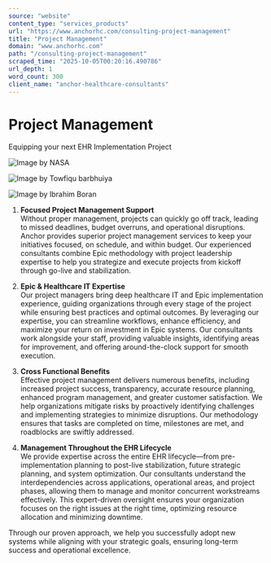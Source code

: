 ```yaml
---
source: "website"
content_type: "services_products"
url: "https://www.anchorhc.com/consulting-project-management"
title: "Project Management"
domain: "www.anchorhc.com"
path: "/consulting-project-management"
scraped_time: "2025-10-05T00:20:16.490786"
url_depth: 1
word_count: 300
client_name: "anchor-healthcare-consultants"
---
```


# Project Management

Equipping your next EHR Implementation Project

![Image by NASA](https://static.wixstatic.com/media/nsplsh_c2b839e1a22a401fbfc8274c9ea329d0~mv2.jpg/v1/fill/w_435,h_400,al_c,q_80,usm_0.66_1.00_0.01,enc_avif,quality_auto/Image%20by%20NASA.jpg)

![Image by Towfiqu barbhuiya](https://static.wixstatic.com/media/nsplsh_65177d83695440e993f7ab93baadced0~mv2.jpg/v1/fill/w_435,h_400,al_c,q_80,usm_0.66_1.00_0.01,enc_avif,quality_auto/Image%20by%20Towfiqu%20barbhuiya.jpg)

![Image by Ibrahim Boran](https://static.wixstatic.com/media/nsplsh_5a4f566a34516b6d4d4263~mv2_d_6000_3135_s_4_2.jpg/v1/fill/w_435,h_400,al_c,q_80,usm_0.66_1.00_0.01,enc_avif,quality_auto/Image%20by%20Ibrahim%20Boran.jpg)

1. **Focused Project Management Support**  
Without proper management, projects can quickly go off track, leading to missed deadlines, budget overruns, and operational disruptions. Anchor provides superior project management services to keep your initiatives focused, on schedule, and within budget. Our experienced consultants combine Epic methodology with project leadership expertise to help you strategize and execute projects from kickoff through go-live and stabilization.

2. **Epic & Healthcare IT Expertise**  
Our project managers bring deep healthcare IT and Epic implementation experience, guiding organizations through every stage of the project while ensuring best practices and optimal outcomes. By leveraging our expertise, you can streamline workflows, enhance efficiency, and maximize your return on investment in Epic systems. Our consultants work alongside your staff, providing valuable insights, identifying areas for improvement, and offering around-the-clock support for smooth execution.

3. **Cross Functional Benefits**  
Effective project management delivers numerous benefits, including increased project success, transparency, accurate resource planning, enhanced program management, and greater customer satisfaction. We help organizations mitigate risks by proactively identifying challenges and implementing strategies to minimize disruptions. Our methodology ensures that tasks are completed on time, milestones are met, and roadblocks are swiftly addressed.

4. **Management Throughout the EHR Lifecycle**  
We provide expertise across the entire EHR lifecycle—from pre-implementation planning to post-live stabilization, future strategic planning, and system optimization. Our consultants understand the interdependencies across applications, operational areas, and project phases, allowing them to manage and monitor concurrent workstreams effectively. This expert-driven oversight ensures your organization focuses on the right issues at the right time, optimizing resource allocation and minimizing downtime.

Through our proven approach, we help you successfully adopt new systems while aligning with your strategic goals, ensuring long-term success and operational excellence.